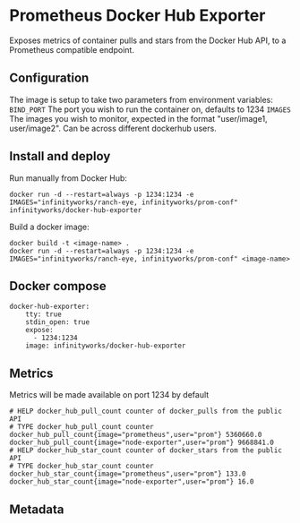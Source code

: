 # Prometheus Docker Hub Exporter

Exposes metrics of container pulls and stars from the Docker Hub API, to a Prometheus compatible endpoint. 

## Configuration

The image is setup to take two parameters from environment variables:
`BIND_PORT` The port you wish to run the container on, defaults to 1234
`IMAGES` The images you wish to monitor, expected in the format "user/image1, user/image2". Can be across different dockerhub users.

## Install and deploy

Run manually from Docker Hub:
```
docker run -d --restart=always -p 1234:1234 -e IMAGES="infinityworks/ranch-eye, infinityworks/prom-conf" infinityworks/docker-hub-exporter
```

Build a docker image:
```
docker build -t <image-name> .
docker run -d --restart=always -p 1234:1234 -e IMAGES="infinityworks/ranch-eye, infinityworks/prom-conf" <image-name>
```

## Docker compose

```
docker-hub-exporter:
    tty: true
    stdin_open: true
    expose:
      - 1234:1234
    image: infinityworks/docker-hub-exporter
```

## Metrics

Metrics will be made available on port 1234 by default

```
# HELP docker_hub_pull_count counter of docker_pulls from the public API
# TYPE docker_hub_pull_count counter
docker_hub_pull_count{image="prometheus",user="prom"} 5360660.0
docker_hub_pull_count{image="node-exporter",user="prom"} 9668841.0
# HELP docker_hub_star_count counter of docker_stars from the public API
# TYPE docker_hub_star_count counter
docker_hub_star_count{image="prometheus",user="prom"} 133.0
docker_hub_star_count{image="node-exporter",user="prom"} 16.0
```

## Metadata

